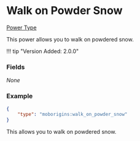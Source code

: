 # Walk on Powder Snow

[Power Type](../power_types.md)

This power allows you to walk on powdered snow.

!!! tip "Version Added: 2.0.0"

    
### Fields

*None*

### Example

```json
{
    "type": "moborigins:walk_on_powder_snow"
}
```
This allows you to walk on powdered snow.